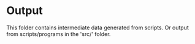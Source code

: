 # Output

This folder contains intermediate data generated from scripts.
Or output from scripts/programs in the 'src/' folder.

